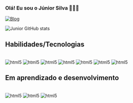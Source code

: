 ### Olá! Eu sou o Júnior Silva 🙋🏽‍♂️

[![Blog](https://img.shields.io/website-up-down-green-red/http/monip.org.svg)](website:https://github.com/devJunior95)

![Junior GitHub stats](https://github-readme-stats.vercel.app/api?username=devJunior95&show_icons=true&theme=dracula)

## Habilidades/Tecnologias

<div style="display: inline_block"><br/>
    <img align="center" alt="html5" src="https://img.shields.io/badge/HTML5-E34F26?style=for-the-badge&logo=html5&logoColor=white">
    <img align="center" alt="html5" src=https://img.shields.io/badge/CSS3-1572B6?style=for-the-badge&logo=css3&logoColor=white>
    <img align="center" alt="html5" src=https://img.shields.io/badge/JavaScript-F7DF1E?style=for-the-badge&logo=javascript&logoColor=black>
    <img align="center" alt="html5" src=https://img.shields.io/badge/React-20232A?style=for-the-badge&logo=react&logoColor=61DAFB>
    <img align="center" alt="html5" src=https://img.shields.io/badge/React_Router-CA4245?style=for-the-badge&logo=react-router&logoColor=white>
    <img align="center" alt="html5" src=https://img.shields.io/badge/GIT-E44C30?style=for-the-badge&logo=git&logoColor=white>
    <img align="center" alt="html5" src=https://img.shields.io/badge/GitHub-100000?style=for-the-badge&logo=github&logoColor=white>
</div>

## Em aprendizado e desenvolvimento

<div style="display: inline_block"><br/>
    <img align="center" alt="html5" src=https://img.shields.io/badge/TypeScript-007ACC?style=for-the-badge&logo=typescript&logoColor=white>
    <img align="center" alt="html5" src=https://img.shields.io/badge/Tailwind_CSS-38B2AC?style=for-the-badge&logo=tailwind-css&logoColor=white>
    <img align="center" alt="html5" src=https://img.shields.io/badge/Next-black?style=for-the-badge&logo=next.js&logoColor=white>
</div>

